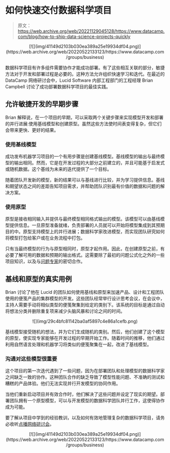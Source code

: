 # 如何快速交付数据科学项目

> 原文：<https://web.archive.org/web/20221129045128/https://www.datacamp.com/blog/how-to-ship-data-science-projects-quickly>

<center>[![](img/41149d2103b030ea389a25e19934df04.png)](https://web.archive.org/web/20220522133123/https://www.datacamp.com/groups/business)</center>

数据科学项目有许多组件需要协作才能成功部署。有了这些相互关联的部分，敏捷方法对于开发和部署过程是必要的。这种方法允许组织快速学习和迭代。在最近的 DataCamp 网络研讨会中，Lucid Software 内部工程部门的工程经理 Brian Campbell 讨论了成功部署数据科学项目的最佳实践。

## 允许敏捷开发的早期步骤

Brian 解释说，在一个项目的早期，可以采取两个关键步骤来实现模型开发和部署的并行进展:使用基线模型和创建原型。虽然这些方法使时间表变得复杂，但它们会带来更快、更好的结果。

### 使用基线模型

成功发布机器学习项目的一个有用步骤是创建基线模型。基线模型的输出与最终模型的输出相同。然而，它是在开发过程的大部分之前建立的，并且可能基于启发式或随机数据。这个基线为未来的迭代提供了一个目标。

随着团队开发新的模型，新的结果可以与基线进行比较，并为学习提供信息。基线和期望状态之间的差距告知项目需求，并帮助团队识别最有价值的数据和问题的解决方案。

### 使用原型

原型是接收相同输入并提供与最终模型相同格式输出的模型。该模型可以由基线模型提供信息。一旦原型准备就绪，负责部署的人员就可以开始将模型集成到其预期目的中。原型支持模型上的并行进展；数据科学家改进模型，而实现团队研究如何将模型打包给客户或在业务流程中打包。

只有当最终模型的行为与原型相同时，原型才起作用。因此，在创建原型之前，有必要了解可用的数据和预期的输出格式。这需要除了最初的问题公式化之外的一些项目知识，以及与[问题专家](https://web.archive.org/web/20220522133123/https://www.datacamp.com/community/blog/3-types-of-collaborators-on-data-science-projects)的密切合作。

## 基线和原型的真实用例

Brian 讨论了他在 Lucid 的团队如何使用基线和原型来加速产品、设计和工程团队使用的便笺产品的集群模型的开发。这些团队经常举行设计思考会议，在会议中，主持人需要手动将相似类型的便笺聚集到给定的类别下。该系统的目标是通过自动将想法分类并删除重复项来减少头脑风暴和讨论之间的时间。

<center>![](img/29c4bfc81142ba0af5897c4e86a1cefb.png)</center>

基线模型接受随机的想法，并为它们生成随机的类别。然后，他们创建了这个模型的原型，使实现专家能够在开发过程的早期开始工作。随着时间的推移，他们通过利用自然语言处理和机器学习将类似的便笺聚集在一起，改进了基线模型。

### 沟通对这些模型很重要

这个项目的第一次迭代遇到了一些问题，因为在部署团队和处理模型的数据科学家之间缺乏一致的协作。这种团队合作的缺乏导致了模型性能问题、不准确的测试和糟糕的产品体验。他们无法实现并行开发模型的协同作用。

当他们重新启动项目并有效合作时，他们解决了这些问题并设定了现实的期望。部署团队拥有一个原型模型，可以与开发模型的数据科学团队并行工作，这使得协作成为可能。

要了解从项目中学到的经验教训，以及如何有效地管理复杂的数据科学项目，请务必收听[点播网络研讨会](https://web.archive.org/web/20220522133123/https://www.datacamp.com/resources/webinars/manage-data-science-projects-effectively)。

<center>[![](img/41149d2103b030ea389a25e19934df04.png)](https://web.archive.org/web/20220522133123/https://www.datacamp.com/groups/business)</center>